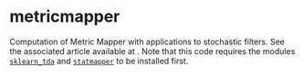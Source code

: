 # metricmapper
Computation of Metric Mapper with applications to stochastic filters. See the associated article available at . Note that this code requires the modules [`sklearn_tda`](https://github.com/MathieuCarriere/sklearn-tda) and [`statmapper`](https://github.com/MathieuCarriere/statmapper) to be installed first.
